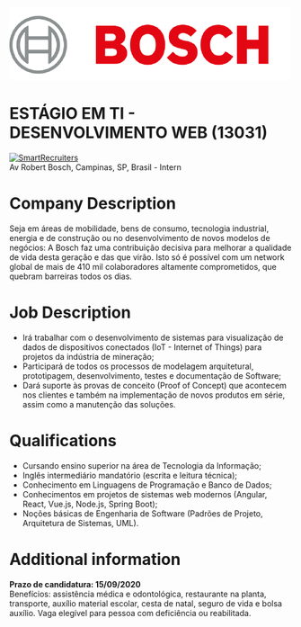 ![BOSCH Logo](logo.png)
# ESTÁGIO EM TI - DESENVOLVIMENTO WEB (13031)
[![SmartRecruiters](https://img.shields.io/badge/Powered%20By-SmartRecruiters-brightgreen.svg)](https://smrtr.io/4mbxR)  
Av Robert Bosch, Campinas, SP, Brasil - Intern

# Company Description
Seja em áreas de mobilidade, bens de consumo, tecnologia industrial, energia e de construção ou no desenvolvimento de novos modelos de negócios: A Bosch faz uma contribuição decisiva para melhorar a qualidade de vida desta geração e das que virão. Isto só é possível com um network global de mais de 410 mil colaboradores altamente comprometidos, que quebram barreiras todos os dias.

# Job Description
* Irá trabalhar com o desenvolvimento de sistemas para visualização de dados de dispositivos conectados (IoT - Internet of Things) para projetos da indústria de mineração;
* Participará de todos os processos de modelagem arquitetural, prototipagem, desenvolvimento, testes e documentação de Software;
* Dará suporte às provas de conceito (Proof of Concept) que acontecem nos clientes e também na implementação de novos produtos em série, assim como a manutenção das soluções.

# Qualifications
* Cursando ensino superior na área de Tecnologia da Informação;
* Inglês intermediário mandatório (escrita e leitura técnica);
* Conhecimento em Linguagens de Programação e Banco de Dados;
* Conhecimentos em projetos de sistemas web modernos (Angular, React, Vue.js, Node.js, Spring Boot);
* Noções básicas de Engenharia de Software (Padrões de Projeto, Arquitetura de Sistemas, UML).

# Additional information
**Prazo de candidatura: 15/09/2020**  
Benefícios: assistência médica e odontológica, restaurante na planta, transporte, auxílio material escolar, cesta de natal, seguro de vida e bolsa auxílio.
Vaga elegível para pessoa com deficiência ou reabilitada.


